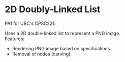 # 2D Doubly-Linked List

PA1 for UBC's CPSC221.

Uses a 2D double-linked list to represent a PNG image. <br />
Features:
- Rendering PNG image based on specifications.
- Removal of nodes (carving).
